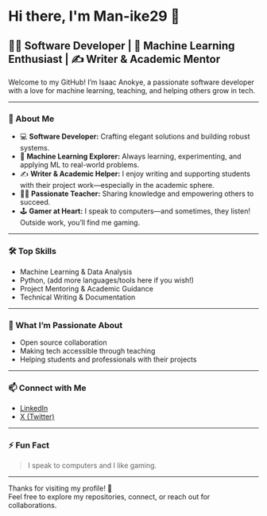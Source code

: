 # Hi there, I'm Man-ike29 👋

## 👨‍💻 Software Developer | 🤖 Machine Learning Enthusiast | ✍️ Writer & Academic Mentor

Welcome to my GitHub! I’m Isaac Anokye, a passionate software developer with a love for machine learning, teaching, and helping others grow in tech.

---

### 🚀 About Me

- 💻 **Software Developer:** Crafting elegant solutions and building robust systems.
- 🤖 **Machine Learning Explorer:** Always learning, experimenting, and applying ML to real-world problems.
- ✍️ **Writer & Academic Helper:** I enjoy writing and supporting students with their project work—especially in the academic sphere.
- 👨‍🏫 **Passionate Teacher:** Sharing knowledge and empowering others to succeed.
- 🕹️ **Gamer at Heart:** I speak to computers—and sometimes, they listen! Outside work, you’ll find me gaming.

---

### 🛠️ Top Skills

- Machine Learning & Data Analysis
- Python, (add more languages/tools here if you wish!)
- Project Mentoring & Academic Guidance
- Technical Writing & Documentation

---

### 🌟 What I’m Passionate About

- Open source collaboration
- Making tech accessible through teaching
- Helping students and professionals with their projects

---

### 📫 Connect with Me

- [LinkedIn](https://www.linkedin.com/in/isaac-anokye-1a4267173/)
- [X (Twitter)](https://x.com/AnokyeIsaa56788)

---

### ⚡ Fun Fact

> I speak to computers and I like gaming.

---

Thanks for visiting my profile! 🚀  
Feel free to explore my repositories, connect, or reach out for collaborations.
